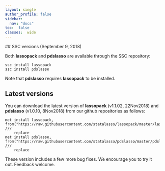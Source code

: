 ```yaml
---
layout: single
author_profile: false
sidebar:
  nav: "docs"
toc:  false
classes:  wide
---
```


<script type="text/javascript" async
  src="https://cdn.mathjax.org/mathjax/latest/MathJax.js?config=TeX-MML-AM_CHTML">
</script>

<div markdown="1">
## SSC versions (September 9, 2018)

Both **lassopack** and **pdslasso** are available through the SSC repository:

	ssc install lassopack
	ssc install pdslasso

Note that **pdslasso** requires **lassopack** to be installed. 

## Latest versions

You can download the latest version of **lassopack** (v1.1.02, 22Nov2018) and **pdslasso** (v1.0.10, 8Nov2018) from our github repositories as follows:

	net install lassopack, from("https://raw.githubusercontent.com/statalasso/lassopack/master/lassopack_v1102/") ///
		replace
	net install pdslasso, from("https://raw.githubusercontent.com/statalasso/pdslasso/master/pdslasso_v1010/") ///
		replace
		
These version includes a few more bug fixes. We encourage you to try it out. Feedback welcome. 
